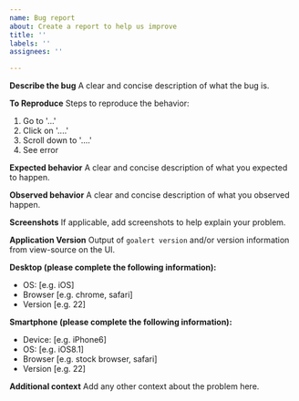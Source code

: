 ```yaml
---
name: Bug report
about: Create a report to help us improve
title: ''
labels: ''
assignees: ''

---
```


<!--
Please search existing issues to avoid creating duplicates. 
If the matter is security related, please send an email to support@goalert.me instead.
-->

**Describe the bug**
A clear and concise description of what the bug is.

**To Reproduce**
Steps to reproduce the behavior:
1. Go to '...'
2. Click on '....'
3. Scroll down to '....'
4. See error

**Expected behavior**
A clear and concise description of what you expected to happen.

**Observed behavior**
A clear and concise description of what you observed happen.

**Screenshots**
If applicable, add screenshots to help explain your problem.

**Application Version**
Output of `goalert version` and/or version information from view-source on the UI.

**Desktop (please complete the following information):**
 - OS: [e.g. iOS]
 - Browser [e.g. chrome, safari]
 - Version [e.g. 22]

**Smartphone (please complete the following information):**
 - Device: [e.g. iPhone6]
 - OS: [e.g. iOS8.1]
 - Browser [e.g. stock browser, safari]
 - Version [e.g. 22]

**Additional context**
Add any other context about the problem here.
